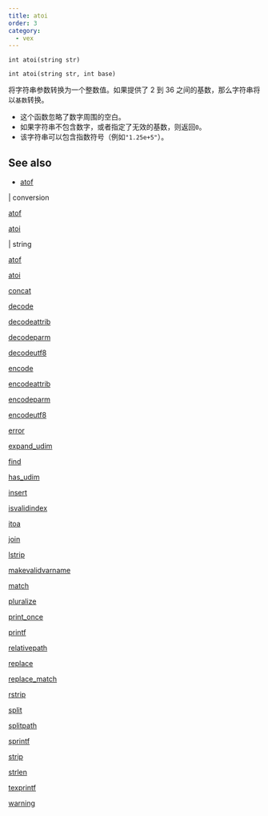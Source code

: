 ```yaml
---
title: atoi
order: 3
category:
  - vex
---
```


`int atoi(string str)`

`int atoi(string str, int base)`

将字符串参数转换为一个整数值。如果提供了 2 到 36 之间的基数，那么字符串将以`基数`转换。

- 这个函数忽略了数字周围的空白。
- 如果字符串不包含数字，或者指定了无效的基数，则返回`0`。
- 该字符串可以包含指数符号（例如`"1.25e+5"`）。

## See also

- [atof](atof.html)

|
conversion

[atof](atof.html)

[atoi](atoi.html)

|
string

[atof](atof.html)

[atoi](atoi.html)

[concat](concat.html)

[decode](decode.html)

[decodeattrib](decodeattrib.html)

[decodeparm](decodeparm.html)

[decodeutf8](decodeutf8.html)

[encode](encode.html)

[encodeattrib](encodeattrib.html)

[encodeparm](encodeparm.html)

[encodeutf8](encodeutf8.html)

[error](error.html)

[expand_udim](expand_udim.html)

[find](find.html)

[has_udim](has_udim.html)

[insert](insert.html)

[isvalidindex](isvalidindex.html)

[itoa](itoa.html)

[join](join.html)

[lstrip](lstrip.html)

[makevalidvarname](makevalidvarname.html)

[match](match.html)

[pluralize](pluralize.html)

[print_once](print_once.html)

[printf](printf.html)

[relativepath](relativepath.html)

[replace](replace.html)

[replace_match](replace_match.html)

[rstrip](rstrip.html)

[split](split.html)

[splitpath](splitpath.html)

[sprintf](sprintf.html)

[strip](strip.html)

[strlen](strlen.html)

[texprintf](texprintf.html)

[warning](warning.html)
